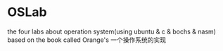 # OSLab
the four labs about operation system(using ubuntu &amp; c &amp; bochs &amp; nasm)
based on the book called Orange's 一个操作系统的实现

